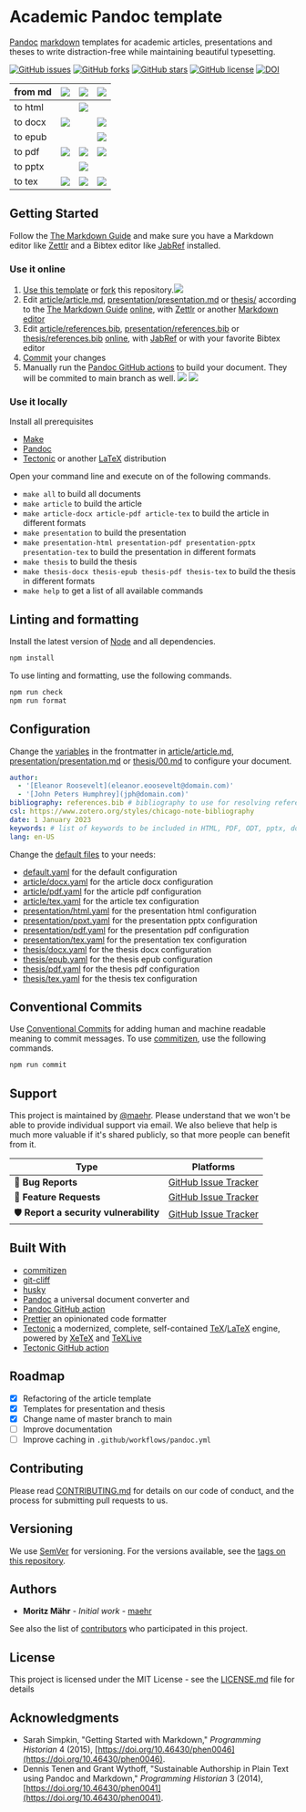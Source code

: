 # Academic Pandoc template

[Pandoc](http://pandoc.org/MANUAL.html) [markdown](https://daringfireball.net/projects/markdown/syntax) templates for academic articles, presentations and theses to write distraction-free while maintaining beautiful typesetting.

[![GitHub issues](https://img.shields.io/github/issues/maehr/academic-pandoc-template.svg)](https://github.com/maehr/academic-pandoc-template/issues)
[![GitHub forks](https://img.shields.io/github/forks/maehr/academic-pandoc-template.svg)](https://github.com/maehr/academic-pandoc-template/network)
[![GitHub stars](https://img.shields.io/github/stars/maehr/academic-pandoc-template.svg)](https://github.com/maehr/academic-pandoc-template/stargazers)
[![GitHub license](https://img.shields.io/github/license/maehr/academic-pandoc-template.svg)](https://github.com/maehr/academic-pandoc-template/blob/master/LICENSE.md)
[![DOI](https://zenodo.org/badge/139726344.svg)](https://zenodo.org/badge/latestdoi/139726344)

| from md | [![](assets/images/article.png)](article/article.md)        | [![](assets/images/presentation.png)](presentation/presentation.md)        | [![](assets/images/thesis.png)](thesis/00.md)            |
| :------ | :---------------------------------------------------------- | :------------------------------------------------------------------------- | :------------------------------------------------------- |
| to html |                                                             | [![](assets/images/presentation-html.png)](presentation/presentation.html) |                                                          |
| to docx | [![](assets/images/article-docx.png)](article/article.docx) |                                                                            | [![](assets/images/thesis-docx.png)](thesis/thesis.pdf)  |
| to epub |                                                             |                                                                            | [![](assets/images/thesis-epub.png)](thesis/thesis.epub) |
| to pdf  | [![](assets/images/article-pdf.png)](article/article.pdf)   | [![](assets/images/presentation-pdf.png)](presentation/presentation.pdf)   | [![](assets/images/thesis-pdf.png)](thesis/thesis.pdf)   |
| to pptx |                                                             | [![](assets/images/presentation-pptx.png)](presentation/presentation.pptx) |                                                          |
| to tex  | [![](assets/images/article-tex.png)](article/article.tex)   | [![](assets/images/presentation-tex.png)](presentation/presentation.tex)   | [![](assets/images/thesis-tex.png)](thesis/thesis.tex)   |

## Getting Started

Follow the [The Markdown Guide](https://www.markdownguide.org/) and make sure you have a Markdown editor like [Zettlr](https://www.zettlr.com/) and a Bibtex editor like [JabRef](http://www.jabref.org/) installed.

### Use it online

1. [Use this template](https://github.com/maehr/academic-pandoc-template/generate) or [fork](https://docs.github.com/en/get-started/quickstart/fork-a-repo) this repository.[![](assets/images/use-this-template.png)](https://github.com/maehr/academic-pandoc-template/generate)
2. Edit [article/article.md](article/article.md), [presentation/presentation.md](presentation/presentation.md) or [thesis/](thesis) according to the [The Markdown Guide](https://www.markdownguide.org/) [online](https://docs.github.com/en/github/managing-files-in-a-repository/managing-files-on-github/editing-files-in-your-repository), with [Zettlr](https://www.zettlr.com/) or another [Markdown editor](https://www.markdownguide.org/tools/)
3. Edit [article/references.bib](article/references.bib), [presentation/references.bib](presentation/references.bib) or [thesis/references.bib](thesis/references.bib) [online](https://docs.github.com/en/github/managing-files-in-a-repository/managing-files-on-github/editing-files-in-your-repository), with [JabRef](http://www.jabref.org/) or with your favorite Bibtex editor
4. [Commit](https://docs.github.com/en/desktop/contributing-and-collaborating-using-github-desktop/making-changes-in-a-branch/committing-and-reviewing-changes-to-your-project) your changes
5. Manually run the [Pandoc GitHub actions](https://github.com/maehr/academic-pandoc-template/actions/workflows/pandoc.yml) to build your document. They will be commited to main branch as well. [![](assets/images/workflow_dispatch.png)](https://github.com/maehr/academic-pandoc-template/actions/workflows/pandoc.yml) ![](https://docs.github.com/assets/cb-57703/images/actions-workflow-dispatch.png)

### Use it locally

Install all prerequisites

- [Make](https://www.gnu.org/software/make/)
- [Pandoc](http://pandoc.org/installing.html)
- [Tectonic](https://tectonic-typesetting.github.io/) or another [LaTeX](https://www.latex-project.org/get/) distribution

Open your command line and execute on of the following commands.

- `make all` to build all documents
- `make article` to build the article
- `make article-docx article-pdf article-tex` to build the article in different formats
- `make presentation` to build the presentation
- `make presentation-html presentation-pdf presentation-pptx presentation-tex` to build the presentation in different formats
- `make thesis` to build the thesis
- `make thesis-docx thesis-epub thesis-pdf thesis-tex` to build the thesis in different formats
- `make help` to get a list of all available commands

## Linting and formatting

Install the latest version of [Node](https://nodejs.org/) and all dependencies.

```bash
npm install
```

To use linting and formatting, use the following commands.

```bash
npm run check
npm run format
```

## Configuration

Change the [variables](https://pandoc.org/MANUAL.html#variables) in the frontmatter in [article/article.md](article/article.md), [presentation/presentation.md](presentation/presentation.md) or [thesis/00.md](thesis/00.md) to configure your document.

```yaml
author:
  - '[Eleanor Roosevelt](eleanor.eoosevelt@domain.com)'
  - '[John Peters Humphrey](jph@domain.com)'
bibliography: references.bib # bibliography to use for resolving references
csl: https://www.zotero.org/styles/chicago-note-bibliography
date: 1 January 2023
keywords: # list of keywords to be included in HTML, PDF, ODT, pptx, docx and AsciiDoc metadata; repeat as for author, above
lang: en-US
```

Change the [default files](https://pandoc.org/MANUAL.html#defaults-files) to your needs:

- [default.yaml](default.yaml) for the default configuration
- [article/docx.yaml](article/docx.yaml) for the article docx configuration
- [article/pdf.yaml](article/pdf.yaml) for the article pdf configuration
- [article/tex.yaml](article/tex.yaml) for the article tex configuration
- [presentation/html.yaml](presentation/html.yaml) for the presentation html configuration
- [presentation/ppxt.yaml](presentation/ppxt.yaml) for the presentation pptx configuration
- [presentation/pdf.yaml](presentation/pdf.yaml) for the presentation pdf configuration
- [presentation/tex.yaml](presentation/tex.yaml) for the presentation tex configuration
- [thesis/docx.yaml](thesis/docx.yaml) for the thesis docx configuration
- [thesis/epub.yaml](thesis/epub.yaml) for the thesis epub configuration
- [thesis/pdf.yaml](thesis/pdf.yaml) for the thesis pdf configuration
- [thesis/tex.yaml](thesis/tex.yaml) for the thesis tex configuration

## Conventional Commits

Use [Conventional Commits](https://www.conventionalcommits.org/en/v1.0.0/) for adding human and machine readable meaning to commit messages. To use [commitizen](https://github.com/commitizen/cz-cli), use the following commands.

```bash
npm run commit
```

## Support

This project is maintained by [@maehr](https://github.com/maehr). Please understand that we won't be able to provide individual support via email. We also believe that help is much more valuable if it's shared publicly, so that more people can benefit from it.

| Type                                  | Platforms                                                                        |
| ------------------------------------- | -------------------------------------------------------------------------------- |
| 🚨 **Bug Reports**                    | [GitHub Issue Tracker](https://github.com/maehr/academic-pandoc-template/issues) |
| 🎁 **Feature Requests**               | [GitHub Issue Tracker](https://github.com/maehr/academic-pandoc-template/issues) |
| 🛡 **Report a security vulnerability** | [GitHub Issue Tracker](https://github.com/maehr/academic-pandoc-template/issues) |

## Built With

- [commitizen](https://github.com/commitizen/cz-cli)
- [git-cliff](https://github.com/orhun/git-cliff)
- [husky](https://github.com/typicode/husky)
- [Pandoc](https://pandoc.org/) a universal document converter and
- [Pandoc GitHub action](https://github.com/pandoc/pandoc-action-example)
- [Prettier](https://prettier.io/) an opinionated code formatter
- [Tectonic](https://tectonic-typesetting.github.io/en-US/) a modernized, complete, self-contained [TeX](https://www.tug.org/)/[LaTeX](https://www.latex-project.org/) engine, powered by [XeTeX](http://xetex.sourceforge.net/) and [TeXLive](https://www.tug.org/texlive/)
- [Tectonic GitHub action](https://github.com/WtfJoke/setup-tectonic)

## Roadmap

- [x] Refactoring of the article template
- [x] Templates for presentation and thesis
- [x] Change name of master branch to main
- [ ] Improve documentation
- [ ] Improve caching in `.github/workflows/pandoc.yml`

## Contributing

Please read [CONTRIBUTING.md](https://github.com/maehr/academic-pandoc-template/blob/master/CONTRIBUTING.md) for details on our code of conduct, and the process for submitting pull requests to us.

## Versioning

We use [SemVer](http://semver.org/) for versioning. For the versions available, see the [tags on this repository](https://github.com/maehr/academic-pandoc-template/tags).

## Authors

- **Moritz Mähr** - _Initial work_ - [maehr](https://github.com/maehr)

See also the list of [contributors](https://github.com/maehr/academic-pandoc-template/graphs/contributors) who participated in this project.

## License

This project is licensed under the MIT License - see the [LICENSE.md](LICENSE.md) file for details

## Acknowledgments

- Sarah Simpkin, "Getting Started with Markdown," _Programming Historian_ 4 (2015), [https://doi.org/10.46430/phen0046](https://doi.org/10.46430/phen0046).
- Dennis Tenen and Grant Wythoff, "Sustainable Authorship in Plain Text using Pandoc and Markdown," _Programming Historian_ 3 (2014), [https://doi.org/10.46430/phen0041](https://doi.org/10.46430/phen0041).
